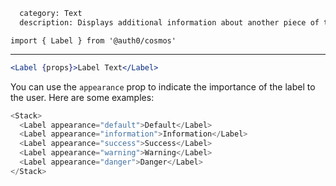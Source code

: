 ```meta
  category: Text
  description: Displays additional information about another piece of the UI
```

`import { Label } from '@auth0/cosmos'`

---

```jsx
<Label {props}>Label Text</Label>
```

You can use the `appearance` prop to indicate the importance of the label to the user. Here are some examples:

```js
<Stack>
  <Label appearance="default">Default</Label>
  <Label appearance="information">Information</Label>
  <Label appearance="success">Success</Label>
  <Label appearance="warning">Warning</Label>
  <Label appearance="danger">Danger</Label>
</Stack>
```
